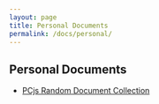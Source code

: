 ```yaml
---
layout: page
title: Personal Documents
permalink: /docs/personal/
---
```


Personal Documents
------------------

* [PCjs Random Document Collection](random/)
